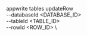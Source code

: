 appwrite tables updateRow \
        --databaseId <DATABASE_ID> \
        --tableId <TABLE_ID> \
        --rowId <ROW_ID> \


